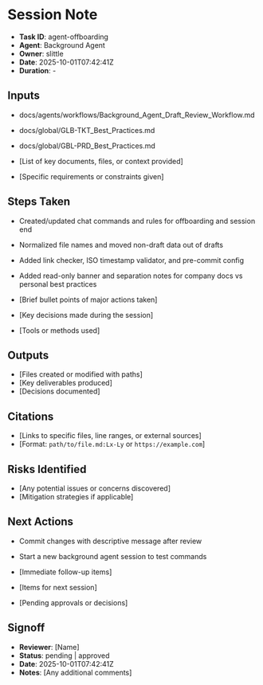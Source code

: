# Session Note

- **Task ID**: agent-offboarding
- **Agent**: Background Agent
- **Owner**: slittle
- **Date**: 2025-10-01T07:42:41Z
- **Duration**: -

## Inputs

- docs/agents/workflows/Background_Agent_Draft_Review_Workflow.md
- docs/global/GLB-TKT_Best_Practices.md
- docs/global/GBL-PRD_Best_Practices.md

- [List of key documents, files, or context provided]
- [Specific requirements or constraints given]

## Steps Taken

- Created/updated chat commands and rules for offboarding and session end
- Normalized file names and moved non-draft data out of drafts
- Added link checker, ISO timestamp validator, and pre-commit config
- Added read-only banner and separation notes for company docs vs personal best practices

- [Brief bullet points of major actions taken]
- [Key decisions made during the session]
- [Tools or methods used]

## Outputs

- [Files created or modified with paths]
- [Key deliverables produced]
- [Decisions documented]

## Citations

- [Links to specific files, line ranges, or external sources]
- [Format: `path/to/file.md:Lx-Ly` or `https://example.com`]

## Risks Identified

- [Any potential issues or concerns discovered]
- [Mitigation strategies if applicable]

## Next Actions

- Commit changes with descriptive message after review
- Start a new background agent session to test commands

- [Immediate follow-up items]
- [Items for next session]
- [Pending approvals or decisions]

## Signoff

- **Reviewer**: [Name]
- **Status**: pending | approved
- **Date**: 2025-10-01T07:42:41Z
- **Notes**: [Any additional comments]
